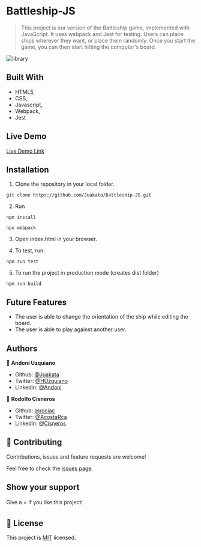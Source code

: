 # Battleship-JS

> This project is our version of the Battleship game, implemented with JavaScript. It uses webpack and Jest for testing. Users can place ships wherever they want, or place them randomly. Once you start the game, you can then start hitting the computer's board.

![library](https://user-images.githubusercontent.com/51210302/73201727-48c61280-40ff-11ea-9d0b-110223bcb727.png)

## Built With

- HTML5,
- CSS,
- Javascript,
- Webpack,
- Jest

## Live Demo

[Live Demo Link](https://focused-bhaskara-527116.netlify.com/)

## Installation

1. Clone the repository in your local folder.
```
git clone https://github.com/Juakata/Battleship-JS.git
```
2. Run
```
npm install
```
```
npx webpack
```
3. Open index.html in your browser.

4. To test, run:
```
npm run test
```

5. To run the project in production mode (creates dist folder)
```
npm run build
```

## Future Features

- The user is able to change the orientation of the ship while editing the board.
- The user is able to play against another user.

## Authors

👤 **Andoni Uzquiano**

- Github: [@Juakata](https://github.com/Juakata)
- Twitter: [@HUzquiano](https://twitter.com/HUzquiano)
- Linkedin: [@Andoni](https://www.linkedin.com/in/andoni-uzquiano-31304818a/)

👤 **Rodolfo Cisneros**

- Github: [@rociac](https://github.com/rociac)
- Twitter: [@AcostaRca](https://twitter.com/AcostaRca)
- Linkedin: [@Cisneros](https://www.linkedin.com/in/rociac/)

## 🤝 Contributing

Contributions, issues and feature requests are welcome!

Feel free to check the [issues page](https://github.com/Juakata/Battleship-JS/issues).

## Show your support

Give a ⭐️ if you like this project!

## 📝 License

This project is [MIT](https://opensource.org/licenses/MIT) licensed.
